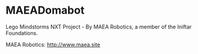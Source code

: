 # MAEADomabot
Lego Mindstorms NXT Project - By MAEA Robotics, a member of the Iniftar Foundations.

MAEA Robotics: http://www.maea.site
